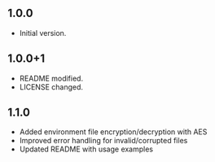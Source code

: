 ## 1.0.0

- Initial version.

## 1.0.0+1

- README modified.
- LICENSE changed.

## 1.1.0

- Added environment file encryption/decryption with AES
- Improved error handling for invalid/corrupted files
- Updated README with usage examples
